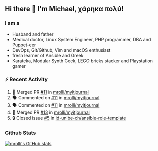 ## Hi there 👋 I'm Michael, χάρηκα πολύ!

<!--
**mrolli/mrolli** is a ✨ _special_ ✨ repository because its `README.md` (this file) appears on your GitHub profile.

Here are some ideas to get you started:

- 🔭 I’m currently working on ...
- 🌱 I’m currently learning ...
- 👯 I’m looking to collaborate on ...
- 🤔 I’m looking for help with ...
- 💬 Ask me about ...
- 📫 How to reach me: ...
- 😄 Pronouns: ...
- ⚡ Fun fact: ...
-->

### I am a
- Husband and father
- Medical doctor, Linux System Engineer, PHP programmer, DBA and Puppet-eer
- DevOps, Git/Github, Vim and macOS enthusiast
- fresh learner of Ansible and Greek
- Karateka, Modular Synth Geek, LEGO bricks stacker and Playstation gamer 

### :zap: Recent Activity

<!--START_SECTION:activity-->
1. 🎉 Merged PR [#11](https://github.com/mrolli/myitjournal/pull/11) in [mrolli/myitjournal](https://github.com/mrolli/myitjournal)
2. 🗣 Commented on [#11](https://github.com/mrolli/myitjournal/pull/11#issuecomment-1705242799) in [mrolli/myitjournal](https://github.com/mrolli/myitjournal)
3. 🗣 Commented on [#11](https://github.com/mrolli/myitjournal/pull/11#issuecomment-1705211396) in [mrolli/myitjournal](https://github.com/mrolli/myitjournal)
4. 🎉 Merged PR [#13](https://github.com/mrolli/myitjournal/pull/13) in [mrolli/myitjournal](https://github.com/mrolli/myitjournal)
5. 🔒 Closed issue [#5](https://github.com/id-unibe-ch/ansible-role-template/issues/5) in [id-unibe-ch/ansible-role-template](https://github.com/id-unibe-ch/ansible-role-template)
<!--END_SECTION:activity-->

### Github Stats
[![mrolli's GitHub stats](https://github-readme-stats.vercel.app/api?username=mrolli&count_private=true&show_icons=true&theme=transparent)](https://github.com/anuraghazra/github-readme-stats)  
<!-- [![mrolli's Top Langs](https://github-readme-stats.vercel.app/api/top-langs/?username=mrolli&count_private=true&theme=onedark&hide=c%2B%2B,c,html,cmake,makefile&layout=compact)](https://github.com/anuraghazra/github-readme-stats) -->
